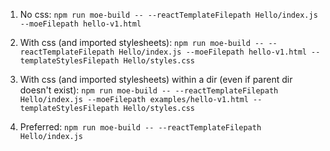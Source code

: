1. No css: ```npm run moe-build -- --reactTemplateFilepath Hello/index.js --moeFilepath hello-v1.html```

2. With css (and imported stylesheets): ```npm run moe-build -- --reactTemplateFilepath Hello/index.js --moeFilepath hello-v1.html --templateStylesFilepath Hello/styles.css```

3. With css (and imported stylesheets) within a dir (even if parent dir doesn't exist): ```npm run moe-build -- --reactTemplateFilepath Hello/index.js --moeFilepath examples/hello-v1.html --templateStylesFilepath Hello/styles.css```

4. Preferred: ```npm run moe-build -- --reactTemplateFilepath Hello/index.js```